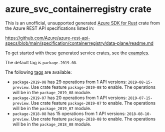 # azure_svc_containerregistry crate

This is an unofficial, unsupported generated [Azure SDK for Rust](https://github.com/Azure/azure-sdk-for-rust/tree/legacy) crate from the Azure REST API specifications listed in:

https://github.com/Azure/azure-rest-api-specs/blob/main/specification/containerregistry/data-plane/readme.md

To get started with these generated service crates, see the [examples](https://github.com/Azure/azure-sdk-for-rust/blob/legacy/services/README.md#examples).

The default tag is `package-2019-08`.

The following [tags](https://github.com/Azure/azure-sdk-for-rust/blob/legacy/services/tags.md) are available:

- `package-2019-08` has 29 operations from 1 API versions: `2019-08-15-preview`. Use crate feature `package-2019-08` to enable. The operations will be in the `package_2019_08` module.
- `package-2019-07` has 20 operations from 1 API versions: `2019-07-15-preview`. Use crate feature `package-2019-07` to enable. The operations will be in the `package_2019_07` module.
- `package-2018-08` has 15 operations from 1 API versions: `2018-08-10-preview`. Use crate feature `package-2018-08` to enable. The operations will be in the `package_2018_08` module.